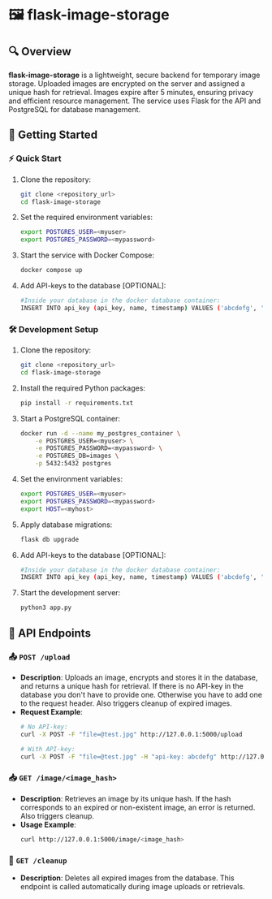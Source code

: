 
# 🖼️ flask-image-storage

## 🔍 Overview

**flask-image-storage** is a lightweight, secure backend for temporary image storage. Uploaded images are encrypted on the server and assigned a unique hash for retrieval. Images expire after 5 minutes, ensuring privacy and efficient resource management. The service uses Flask for the API and PostgreSQL for database management.

## 🚀 Getting Started

### ⚡ Quick Start
1. Clone the repository:
   ```bash
   git clone <repository_url>
   cd flask-image-storage
   ```
2. Set the required environment variables:
   ```bash
   export POSTGRES_USER=<myuser>
   export POSTGRES_PASSWORD=<mypassword>
   ```
3. Start the service with Docker Compose:
   ```bash
   docker compose up
   ```
4. Add API-keys to the database [OPTIONAL]:
   ```bash
   #Inside your database in the docker database container:
   INSERT INTO api_key (api_key, name, timestamp) VALUES ('abcdefg', 'test_user', NOW()); 
   ```

### 🛠️ Development Setup
1. Clone the repository:
   ```bash
   git clone <repository_url>
   cd flask-image-storage
   ```
2. Install the required Python packages:
   ```bash
   pip install -r requirements.txt
   ```
3. Start a PostgreSQL container:
   ```bash
   docker run -d --name my_postgres_container \
       -e POSTGRES_USER=<myuser> \
       -e POSTGRES_PASSWORD=<mypassword> \
       -e POSTGRES_DB=images \
       -p 5432:5432 postgres
   ```
4. Set the environment variables:
   ```bash
   export POSTGRES_USER=<myuser>
   export POSTGRES_PASSWORD=<mypassword>
   export HOST=<myhost>
   ```
5. Apply database migrations:
   ```bash
   flask db upgrade
   ```
6. Add API-keys to the database [OPTIONAL]:
   ```bash
   #Inside your database in the docker database container:
   INSERT INTO api_key (api_key, name, timestamp) VALUES ('abcdefg', 'test_user', NOW()); 
   ```

7. Start the development server:
   ```bash
   python3 app.py
   ```

## 🔗 API Endpoints

### 📤 `POST /upload`
- **Description**: Uploads an image, encrypts and stores it in the database, and returns a unique hash for retrieval. If there is no API-key in the database you don't have to provide one. Otherwise you have to add one to the request header. Also triggers cleanup of expired images.
- **Request Example**:
   ```bash
   # No API-key:
   curl -X POST -F "file=@test.jpg" http://127.0.0.1:5000/upload
   ```
   ```bash
   # With API-key:
   curl -X POST -F "file=@test.jpg" -H "api-key: abcdefg" http://127.0.0.1:5000/upload
   ```

### 📥 `GET /image/<image_hash>`
- **Description**: Retrieves an image by its unique hash. If the hash corresponds to an expired or non-existent image, an error is returned. Also triggers cleanup.
- **Usage Example**:
   ```bash
   curl http://127.0.0.1:5000/image/<image_hash>
   ```

### 🧹 `GET /cleanup`
- **Description**: Deletes all expired images from the database. This endpoint is called automatically during image uploads or retrievals.